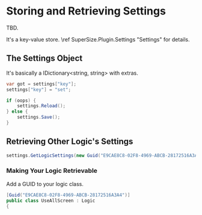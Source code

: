 # Storing and Retrieving Settings

TBD.

It's a key-value store. \ref SuperSize.Plugin.Settings "Settings" for details.

## The Settings Object

It's basically a IDictionary<string, string> with extras.

```csharp
var got = settings["key"];
settings["key"] = "set";

if (oops) {
    settings.Reload();
} else {
    settings.Save();
}
```

## Retrieving Other Logic's Settings

```csharp
settings.GetLogicSettings(new Guid("E9CAE8C8-02F8-4969-ABCB-28172516A3A4"));
```

### Making Your Logic Retrievable

Add a GUID to your logic class.

```csharp
[Guid("E9CAE8C8-02F8-4969-ABCB-28172516A3A4")]
public class UseAllScreen : Logic
{
```
